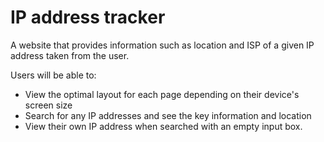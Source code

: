 # IP address tracker
A website that provides information such as location and ISP of a given IP address taken from the user.

Users will be able to:
- View the optimal layout for each page depending on their device's screen size
- Search for any IP addresses and see the key information and location
- View their own IP address when searched with an empty input box.


